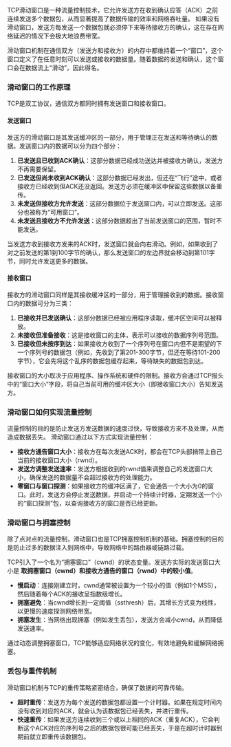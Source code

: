 
TCP滑动窗口是一种流量控制技术，它允许发送方在收到确认应答（ACK）之前连续发送多个数据包，从而显著提高了数据传输的效率和网络吞吐量。 如果没有滑动窗口，发送方每发送一个数据包就必须停下来等待接收方的确认，这在存在网络延迟的情况下会极大地浪费带宽。

滑动窗口机制在通信双方（发送方和接收方）的内存中都维持着一个“窗口”，这个窗口定义了在任意时刻可以发送或接收的数据量。随着数据的发送和确认，这个窗口会在数据流上“滑动”，因此得名。

### 滑动窗口的工作原理

TCP是双工协议，通信双方都同时拥有发送窗口和接收窗口。

#### 发送窗口

发送方的滑动窗口是其发送缓冲区的一部分，用于管理正在发送和等待确认的数据。发送窗口内的数据可以分为四个部分：
1.  **已发送且已收到ACK确认**：这部分数据已经成功送达并被接收方确认，发送方不再需要保留。
2.  **已发送但尚未收到ACK确认**：这部分数据已经发出，但还在“飞行”途中，或者接收方已经收到但ACK还没返回。发送方必须在缓冲区中保留这些数据以备重传。
3.  **未发送但接收方允许发送**：这部分数据位于发送窗口内，可以立即发送。这部分也被称为“可用窗口”。
4.  **未发送且接收方不允许发送**：这部分数据超出了当前发送窗口的范围，暂时不能发送。

当发送方收到接收方发来的ACK时，发送窗口就会向右滑动。例如，如果收到了对之前发送的第1到100字节的确认，那么发送窗口的左边界就会移动到第101字节，同时允许发送更多的数据。

#### 接收窗口

接收方的滑动窗口同样是其接收缓冲区的一部分，用于管理接收到的数据。接收窗口内的数据可分为三类：
1.  **已接收并已发送确认**：这部分数据已经被应用程序读取，缓冲区空间可以被释放。
2.  **未接收但准备接收**：这是接收窗口的主体，表示可以接收的数据序列号范围。
3.  **已接收但未按序到达**：如果接收方收到了一个序列号在窗口内但不是期望的下一个序列号的数据包（例如，先收到了第201-300字节，但还在等待101-200字节），它会先将这个乱序的数据包缓存起来，等待缺失的数据包到达。

接收窗口的大小取决于应用程序、操作系统和硬件的限制。接收方会通过TCP报头中的“窗口大小”字段，将自己当前可用的缓冲区大小（即接收窗口大小）告知发送方。

### 滑动窗口如何实现流量控制

流量控制的目的是防止发送方发送数据的速度过快，导致接收方来不及处理，从而造成数据丢失。 滑动窗口通过以下方式实现流量控制：

*   **接收方通告窗口大小**：接收方在每次发送ACK时，都会在TCP头部捎带上自己当前的接收窗口大小（rwnd）。
*   **发送方调整发送速率**：发送方根据收到的rwnd值来调整自己的发送窗口大小，确保发送的数据量不会超过接收方的处理能力。
*   **零窗口与窗口探测**：如果接收方的缓冲区满了，它会通告一个大小为0的窗口。此时，发送方会停止发送数据，并启动一个持续计时器，定期发送一个小的“窗口探测”包，以查询接收方的窗口是否已经更新。

### 滑动窗口与拥塞控制

除了点对点的流量控制，滑动窗口也是TCP拥塞控制机制的基础。拥塞控制的目的是防止过多的数据注入到网络中，导致网络中的路由器或链路过载。

TCP引入了一个名为“拥塞窗口”（cwnd）的状态变量。发送方实际的发送窗口大小是 **取拥塞窗口（cwnd）和接收方通告的窗口（rwnd）中的较小值**。

*   **慢启动**：连接刚建立时，cwnd通常被设置为一个较小的值（例如1个MSS），然后随着每个ACK的接收呈指数级增长。
*   **拥塞避免**：当cwnd增长到一定阈值（ssthresh）后，其增长方式变为线性，以更慢的速度探测网络带宽。
*   **拥塞发生**：当网络出现拥塞（例如发生丢包），发送方会减小cwnd，从而降低发送速率。

通过动态调整拥塞窗口，TCP能够适应网络状况的变化，有效地避免和缓解网络拥塞。

### 丢包与重传机制

滑动窗口机制与TCP的重传策略紧密结合，确保了数据的可靠传输。

*   **超时重传**：发送方为每个发送的数据包都设置一个计时器。如果在规定时间内没有收到对应的ACK，就会认为该数据包已经丢失，并进行重传。
*   **快速重传**：如果发送方连续收到三个或以上相同的ACK（重复ACK），它会判断这个ACK对应的序列号之后的数据包很可能已经丢失，于是在超时计时器到期前就立即重传该数据包。

